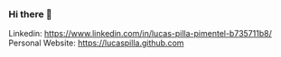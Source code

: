 ### Hi there 👋

Linkedin: https://www.linkedin.com/in/lucas-pilla-pimentel-b735711b8/
\
Personal Website: https://lucaspilla.github.com

<!--
**LucasPilla/LucasPilla** is a ✨ _special_ ✨ repository because its `README.md` (this file) appears on your GitHub profile.

Here are some ideas to get you started:

- 🔭 I’m currently working on ...
- 🌱 I’m currently learning ...
- 👯 I’m looking to collaborate on ...
- 🤔 I’m looking for help with ...
- 💬 Ask me about ...
- 📫 How to reach me: ...
- 😄 Pronouns: ...
- ⚡ Fun fact: ...
-->
